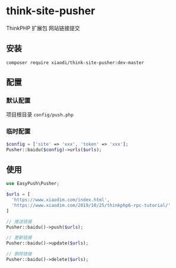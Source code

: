 # think-site-pusher
ThinkPHP 扩展包 网站链接提交

## 安装
```
composer require xiaodi/think-site-pusher:dev-master
```

## 配置

### 默认配置
项目根目录 `config/push.php`

### 临时配置
```php
$config = ['site' => 'xxx', 'token' => 'xxx'];
Pusher::baidu($config)->urls($urls);
```

## 使用
```php
use EasyPush\Pusher;

$urls = [
  'https://www.xiaodim.com/index.html',
  'https://www.xiaodim.com/2019/10/25/thinkphp6-rpc-tutorial/'
]

// 推送链接
Pusher::baidu()->push($urls);

// 更新链接
Pusher::baidu()->update($urls);

// 删除链接
Pusher::baidu()->delete($urls);
```
